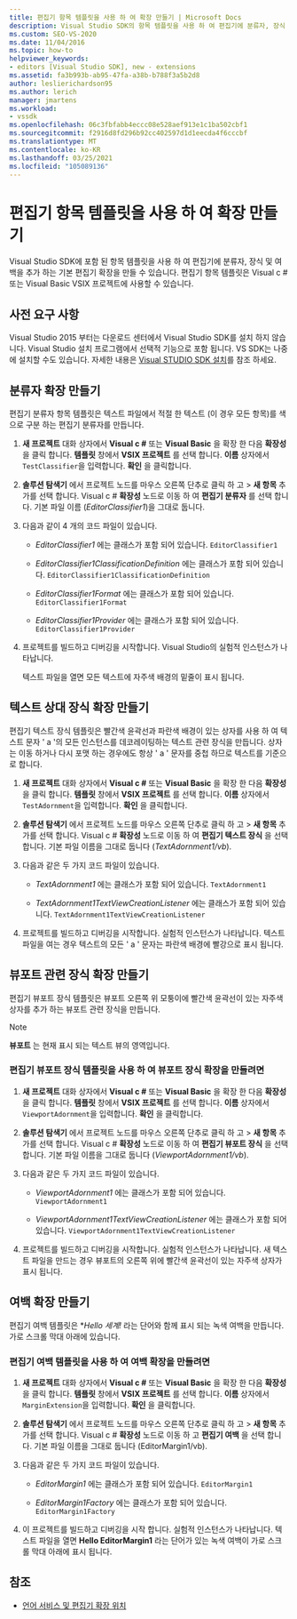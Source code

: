 ```yaml
---
title: 편집기 항목 템플릿을 사용 하 여 확장 만들기 | Microsoft Docs
description: Visual Studio SDK의 항목 템플릿을 사용 하 여 편집기에 분류자, 장식 및 여백을 추가 하는 기본 편집기 확장을 만드는 방법에 대해 알아봅니다.
ms.custom: SEO-VS-2020
ms.date: 11/04/2016
ms.topic: how-to
helpviewer_keywords:
- editors [Visual Studio SDK], new - extensions
ms.assetid: fa3b993b-ab95-47fa-a38b-b788f3a5b2d8
author: leslierichardson95
ms.author: lerich
manager: jmartens
ms.workload:
- vssdk
ms.openlocfilehash: 06c3fbfabb4eccc08e528aef913e1c1ba502cbf1
ms.sourcegitcommit: f2916d8fd296b92cc402597d1d1eecda4f6cccbf
ms.translationtype: MT
ms.contentlocale: ko-KR
ms.lasthandoff: 03/25/2021
ms.locfileid: "105089136"
---
```

# <a name="create-an-extension-with-an-editor-item-template"></a>편집기 항목 템플릿을 사용 하 여 확장 만들기
Visual Studio SDK에 포함 된 항목 템플릿을 사용 하 여 편집기에 분류자, 장식 및 여백을 추가 하는 기본 편집기 확장을 만들 수 있습니다. 편집기 항목 템플릿은 Visual c # 또는 Visual Basic VSIX 프로젝트에 사용할 수 있습니다.

## <a name="prerequisites"></a>사전 요구 사항
 Visual Studio 2015 부터는 다운로드 센터에서 Visual Studio SDK를 설치 하지 않습니다. Visual Studio 설치 프로그램에서 선택적 기능으로 포함 됩니다. VS SDK는 나중에 설치할 수도 있습니다. 자세한 내용은 [Visual STUDIO SDK 설치](../extensibility/installing-the-visual-studio-sdk.md)를 참조 하세요.

## <a name="create-a-classifier-extension"></a>분류자 확장 만들기
 편집기 분류자 항목 템플릿은 텍스트 파일에서 적절 한 텍스트 (이 경우 모든 항목)를 색으로 구분 하는 편집기 분류자를 만듭니다.

1. **새 프로젝트** 대화 상자에서 **Visual c #** 또는 **Visual Basic** 을 확장 한 다음 **확장성** 을 클릭 합니다. **템플릿** 창에서 **VSIX 프로젝트** 를 선택 합니다. **이름** 상자에서 `TestClassifier`을 입력합니다. **확인** 을 클릭합니다.

2. **솔루션 탐색기** 에서 프로젝트 노드를 마우스 오른쪽 단추로 클릭 하 고   >  **새 항목** 추가를 선택 합니다. Visual c # **확장성** 노드로 이동 하 여 **편집기 분류자** 를 선택 합니다. 기본 파일 이름 (*EditorClassifier1*)을 그대로 둡니다.

3. 다음과 같이 4 개의 코드 파일이 있습니다.

    - *EditorClassifier1* 에는 클래스가 포함 되어 있습니다. `EditorClassifier1`

    - *EditorClassifier1ClassificationDefinition* 에는 클래스가 포함 되어 있습니다. `EditorClassifier1ClassificationDefinition`

    - *EditorClassifier1Format* 에는 클래스가 포함 되어 있습니다. `EditorClassifier1Format`

    - *EditorClassifier1Provider* 에는 클래스가 포함 되어 있습니다. `EditorClassifier1Provider`

4. 프로젝트를 빌드하고 디버깅을 시작합니다. Visual Studio의 실험적 인스턴스가 나타납니다.

     텍스트 파일을 열면 모든 텍스트에 자주색 배경의 밑줄이 표시 됩니다.

## <a name="create-a-text-relative-adornment-extension"></a>텍스트 상대 장식 확장 만들기
 편집기 텍스트 장식 템플릿은 빨간색 윤곽선과 파란색 배경이 있는 상자를 사용 하 여 텍스트 문자 ' a '의 모든 인스턴스를 데코레이팅하는 텍스트 관련 장식을 만듭니다. 상자는 이동 하거나 다시 포맷 하는 경우에도 항상 ' a ' 문자를 중첩 하므로 텍스트를 기준으로 합니다.

1. **새 프로젝트** 대화 상자에서 **Visual c #** 또는 **Visual Basic** 을 확장 한 다음 **확장성** 을 클릭 합니다. **템플릿** 창에서 **VSIX 프로젝트** 를 선택 합니다. **이름** 상자에서 `TestAdornment`을 입력합니다. **확인** 을 클릭합니다.

2. **솔루션 탐색기** 에서 프로젝트 노드를 마우스 오른쪽 단추로 클릭 하 고   >  **새 항목** 추가를 선택 합니다. Visual c # **확장성** 노드로 이동 하 여 **편집기 텍스트 장식** 을 선택 합니다. 기본 파일 이름을 그대로 둡니다 (*TextAdornment1/vb*).

3. 다음과 같은 두 가지 코드 파일이 있습니다.

    - *TextAdornment1* 에는 클래스가 포함 되어 있습니다. `TextAdornment1`

    - *TextAdornment1TextViewCreationListener* 에는 클래스가 포함 되어 있습니다. `TextAdornment1TextViewCreationListener`

4. 프로젝트를 빌드하고 디버깅을 시작합니다. 실험적 인스턴스가 나타납니다. 텍스트 파일을 여는 경우 텍스트의 모든 ' a ' 문자는 파란색 배경에 빨강으로 표시 됩니다.

## <a name="create-a-viewport-relative-adornment-extension"></a>뷰포트 관련 장식 확장 만들기
 편집기 뷰포트 장식 템플릿은 뷰포트 오른쪽 위 모퉁이에 빨간색 윤곽선이 있는 자주색 상자를 추가 하는 뷰포트 관련 장식을 만듭니다.

> [!NOTE]
> **뷰포트** 는 현재 표시 되는 텍스트 뷰의 영역입니다.

### <a name="to-create-a-viewport-adornment-extension-by-using-the-editor-viewport-adornment-template"></a>편집기 뷰포트 장식 템플릿을 사용 하 여 뷰포트 장식 확장을 만들려면

1. **새 프로젝트** 대화 상자에서 **Visual c #** 또는 **Visual Basic** 을 확장 한 다음 **확장성** 을 클릭 합니다. **템플릿** 창에서 **VSIX 프로젝트** 를 선택 합니다. **이름** 상자에서 `ViewportAdornment`을 입력합니다. **확인** 을 클릭합니다.

2. **솔루션 탐색기** 에서 프로젝트 노드를 마우스 오른쪽 단추로 클릭 하 고   >  **새 항목** 추가를 선택 합니다. Visual c # **확장성** 노드로 이동 하 여 **편집기 뷰포트 장식** 을 선택 합니다. 기본 파일 이름을 그대로 둡니다 (*ViewportAdornment1/vb*).

3. 다음과 같은 두 가지 코드 파일이 있습니다.

    - *ViewportAdornment1* 에는 클래스가 포함 되어 있습니다. `ViewportAdornment1`

    - *ViewportAdornment1TextViewCreationListener* 에는 클래스가 포함 되어 있습니다. `ViewportAdornment1TextViewCreationListener`

4. 프로젝트를 빌드하고 디버깅을 시작합니다. 실험적 인스턴스가 나타납니다. 새 텍스트 파일을 만드는 경우 뷰포트의 오른쪽 위에 빨간색 윤곽선이 있는 자주색 상자가 표시 됩니다.

## <a name="create-a-margin-extension"></a>여백 확장 만들기
 편집기 여백 템플릿은 **Hello 세계!* 라는 단어와 함께 표시 되는 녹색 여백을 만듭니다. 가로 스크롤 막대 아래에 있습니다.

### <a name="to-create-a-margin-extension-by-using-the-editor-margin-template"></a>편집기 여백 템플릿을 사용 하 여 여백 확장을 만들려면

1. **새 프로젝트** 대화 상자에서 **Visual c #** 또는 **Visual Basic** 을 확장 한 다음 **확장성** 을 클릭 합니다. **템플릿** 창에서 **VSIX 프로젝트** 를 선택 합니다. **이름** 상자에서 `MarginExtension`을 입력합니다. **확인** 을 클릭합니다.

2. **솔루션 탐색기** 에서 프로젝트 노드를 마우스 오른쪽 단추로 클릭 하 고   >  **새 항목** 추가를 선택 합니다. Visual c # **확장성** 노드로 이동 하 고 **편집기 여백** 을 선택 합니다. 기본 파일 이름을 그대로 둡니다 (EditorMargin1/vb).

3. 다음과 같은 두 가지 코드 파일이 있습니다.

    - *EditorMargin1* 에는 클래스가 포함 되어 있습니다. `EditorMargin1`

    - *EditorMargin1Factory* 에는 클래스가 포함 되어 있습니다. `EditorMargin1Factory`

4. 이 프로젝트를 빌드하고 디버깅을 시작 합니다. 실험적 인스턴스가 나타납니다. 텍스트 파일을 열면 **Hello EditorMargin1** 라는 단어가 있는 녹색 여백이 가로 스크롤 막대 아래에 표시 됩니다.

## <a name="see-also"></a>참조
- [언어 서비스 및 편집기 확장 위치](../extensibility/language-service-and-editor-extension-points.md)
